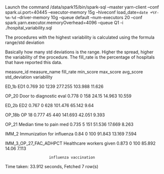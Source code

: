 Launch the command
/data/spark15/bin/spark-sql –master yarn-client –conf spark.ui.port=40445 –executor-memory 15g –hiveconf load_date=`date +%Y-%m-%d` –driver-memory 10g –queue default –num-executors 20 –conf spark.yarn.executor.memoryOverhead=4096 –queue Q1 -i ./hospital_variability.sql

The procedures with the highest variability is calculated using the formula 
range/std deviation

Basically how many std deviations is the range. Higher the spread, higher the variability of the procedure. The fill_rate is the percentage of hospitals that have reported this data.

measure_id              measure_name               fill_rate       min_score       max_score   avg_score       std_deviation   variability

ED_1b                   ED1                        0.769           30              1239        277.255          103.988         11.626

OP_20                   Door to diagnostic eval    0.778            0               158         24.15            14.963         10.559

ED_2b                   ED2                        0.767            0               628        101.476           65.142          9.64

OP_18b                  OP 18                      0.777           45               440        141.693           42.051          9.393

OP_21                   Median time to pain med    0.735            5               151         51.536           17.669          8.263

IMM_2                   Immunization for influenza 0.84             0               100         91.843           13.169          7.594

IMM_3_OP_27_FAC_ADHPCT  Healthcare workers given   0.873            0               100         85.892           14.06           7.113
         
                        influenza vaccination
                        
Time taken: 33.912 seconds, Fetched 7 row(s)

